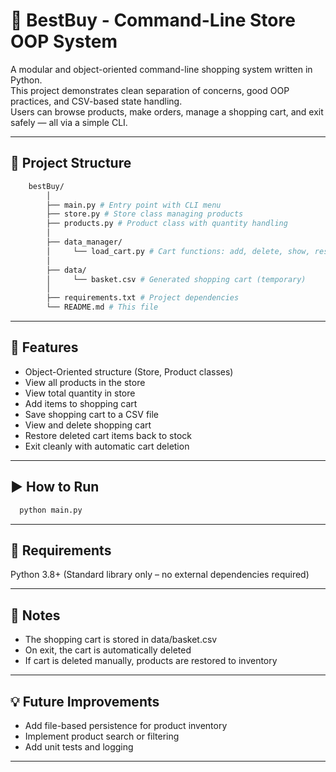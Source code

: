 # 🛒 BestBuy - Command-Line Store OOP System

A modular and object-oriented command-line shopping system written in Python.  
This project demonstrates clean separation of concerns, good OOP practices, and CSV-based state handling.  
Users can browse products, make orders, manage a shopping cart, and exit safely — all via a simple CLI.

---

## 📁 Project Structure

```bash
    bestBuy/
        │
        ├── main.py # Entry point with CLI menu
        ├── store.py # Store class managing products
        ├── products.py # Product class with quantity handling
        │
        ├── data_manager/
        │     └── load_cart.py # Cart functions: add, delete, show, restore
        │
        ├── data/
        │     └── basket.csv # Generated shopping cart (temporary)
        │
        ├── requirements.txt # Project dependencies
        └── README.md # This file
```

---

## 🚀 Features

- Object-Oriented structure (Store, Product classes)
- View all products in the store
- View total quantity in store
- Add items to shopping cart
- Save shopping cart to a CSV file
- View and delete shopping cart
- Restore deleted cart items back to stock
- Exit cleanly with automatic cart deletion

---

## ▶️ How to Run

```bash
  python main.py
```

---

## 🧪 Requirements

Python 3.8+
(Standard library only – no external dependencies required)

---

## 📌 Notes

- The shopping cart is stored in data/basket.csv
- On exit, the cart is automatically deleted
- If cart is deleted manually, products are restored to inventory

---

## 💡 Future Improvements

- Add file-based persistence for product inventory
- Implement product search or filtering
- Add unit tests and logging

---